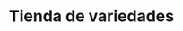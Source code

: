 ---
title: "Tienda de variedades"
url: /ciudad-satelite/tienda-de-variedades-calle-hermano-e-morales-2/
shop: comodidad
---